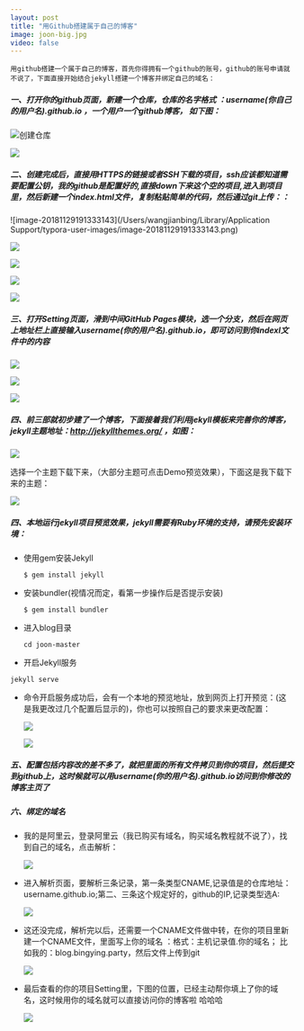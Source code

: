 ```yaml
---
layout: post
title: "用Github搭建属于自己的博客"
image: joon-big.jpg
video: false
---
```


 	用github搭建一个属于自己的博客，首先你得拥有一个github的账号，github的账号申请就不说了，下面直接开始结合jekyll搭建一个博客并绑定自己的域名：

##### 一、打开你的github页面，新建一个仓库，仓库的名字格式 ：username(你自己的用户名).github.io ，一个用户一个github博客，   如下图：

![创建仓库](http://qn.bingying.online/18-11-29/81107615.jpg)

![](http://qn.bingying.online/18-11-29/54597760.jpg)

##### 二、创建完成后，直接用HTTPS的链接或者SSH下载的项目，ssh应该都知道需要配置公钥，我的github是配置好的,直接down下来这个空的项目,进入到项目里，然后新建一个index.html文件，复制粘贴简单的代码，然后通过git上传：：

![image-20181129191333143](/Users/wangjianbing/Library/Application Support/typora-user-images/image-20181129191333143.png)

![](http://qn.bingying.online/18-11-29/29705756.jpg)

![](http://qn.bingying.online/18-11-29/220354.jpg)

![](http://qn.bingying.online/18-11-29/48512237.jpg)

![](http://qn.bingying.online/18-11-29/92481873.jpg)

##### 三、打开Setting页面，滑到中间GitHub Pages模块，选一个分支，然后在网页上地址栏上直接输入username(你的用户名).github.io，即可访问到你indexl文件中的内容

![](http://qn.bingying.online/18-11-29/68686837.jpg)

![](http://qn.bingying.online/18-11-29/78379882.jpg)

![](http://qn.bingying.online/18-11-29/35104753.jpg)

##### 四、前三部就初步建了一个博客，下面接着我们利用jekyll模板来完善你的博客，jekyll主题地址：http://jekyllthemes.org/ ，如图：

![](http://qn.bingying.online/18-11-29/3077749.jpg)

选择一个主题下载下来，（大部分主题可点击Demo预览效果），下面这是我下载下来的主题：

![](http://qn.bingying.online/18-11-29/49387835.jpg)

##### 四、本地运行jekyll项目预览效果，jekyll需要有Ruby环境的支持，请预先安装环境：

* 使用gem安装Jekyll

  ```
  $ gem install jekyll
  ```

* 安装bundler(视情况而定，看第一步操作后是否提示安装)

  ```
  $ gem install bundler
  ```

* 进入blog目录

  ```
  cd joon-master
  ```

*  开启Jekyll服务

  ```
  jekyll serve
  ```

* 命令开启服务成功后，会有一个本地的预览地址，放到网页上打开预览：(这是我更改过几个配置后显示的)，你也可以按照自己的要求来更改配置：

  ![](http://qn.bingying.online/18-11-29/7971603.jpg)

  ![](http://qn.bingying.online/18-11-29/12325716.jpg)

##### 五、配置包括内容改的差不多了，就把里面的所有文件拷贝到你的项目，然后提交到github上，这时候就可以用username(你的用户名).github.io访问到你修改的博客主页了

##### 六、绑定的域名 

* 我的是阿里云，登录阿里云（我已购买有域名，购买域名教程就不说了），找到自己的域名，点击解析：

  ![](http://qn.bingying.online/18-11-29/68042685.jpg)

* 进入解析页面，要解析三条记录，第一条类型CNAME,记录值是的仓库地址：username.github.io;第二、三条这个规定好的，github的IP,记录类型选A:

  ![](http://qn.bingying.online/18-11-29/15583220.jpg)

* 这还没完成，解析完以后，还需要一个CNAME文件做中转，在你的项目里新建一个CNAME文件，里面写上你的域名 ：格式：主机记录值.你的域名；   比如我的：blog.bingying.party，然后文件上传到git

  ![](http://qn.bingying.online/18-11-29/59367491.jpg)

* 最后查看的你的项目Setting里，下图的位置，已经主动帮你填上了你的域名，这时候用你的域名就可以直接访问你的博客啦  哈哈哈

  ![](http://qn.bingying.online/18-11-29/78843690.jpg)
